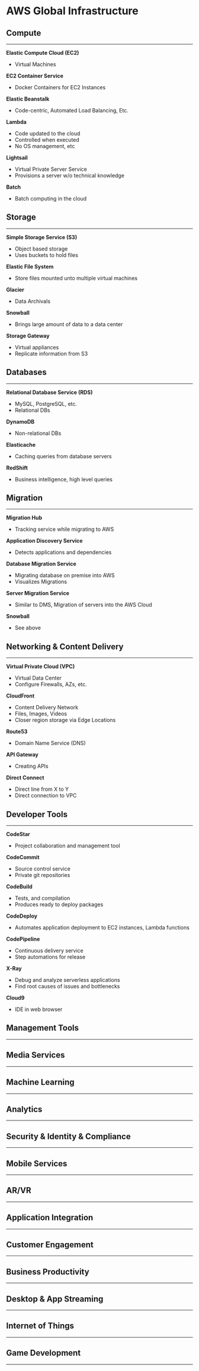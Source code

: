 # AWS Global Infrastructure

## Compute
---
<b>Elastic Compute Cloud (EC2)</b>
- Virtual Machines

<b>EC2 Container Service</b>
- Docker Containers for EC2 Instances

<b>Elastic Beanstalk</b>
- Code-centric, Automated Load Balancing, Etc.

<b>Lambda</b>
- Code updated to the cloud
- Controlled when executed
- No OS management, etc

<b>Lightsail</b>
- Virtual Private Server Service
- Provisions a server w/o technical knowledge

<b>Batch</b>
- Batch computing in the cloud


## Storage
---
<b>Simple Storage Service (S3)</b>
- Object based storage
- Uses buckets to hold files

<b>Elastic File System</b>
- Store files mounted unto multiple virtual machines

<b>Glacier</b>
- Data Archivals

<b>Snowball</b>
- Brings large amount of data to a data center

<b>Storage Gateway</b>
- Virtual appliances
- Replicate information from S3


## Databases
---
<b>Relational Database Service (RDS)</b>
- MySQL, PostgreSQL, etc.
- Relational DBs

<b>DynamoDB</b>
- Non-relational DBs

<b>Elasticache</b>
- Caching queries from database servers

<b>RedShift</b>
- Business intelligence, high level queries


## Migration
---
<b>Migration Hub</b>
- Tracking service while migrating to AWS

<b>Application Discovery Service</b>
- Detects applications and dependencies

<b>Database Migration Service</b>
- Migrating database on premise into AWS
- Visualizes Migrations

<b>Server Migration Service</b>
- Similar to DMS, Migration of servers into the AWS Cloud

<b>Snowball</b>
- See above


## Networking & Content Delivery
---
<b>Virtual Private Cloud (VPC)</b>
- Virtual Data Center
- Configure Firewalls, AZs, etc.

<b>CloudFront</b>
- Content Delivery Network
- Files, Images, Videos
- Closer region storage via Edge Locations

<b>Route53</b>
- Domain Name Service (DNS)

<b>API Gateway</b>
- Creating APIs

<b>Direct Connect</b>
- Direct line from X to Y
- Direct connection to VPC


## Developer Tools
---
<b>CodeStar</b>
- Project collaboration and management tool

<b>CodeCommit</b>
- Source control service
- Private git repositories

<b>CodeBuild</b>
- Tests, and compilation
- Produces ready to deploy packages

<b>CodeDeploy</b>
- Automates application deployment to EC2 instances, Lambda functions

<b>CodePipeline</b>
- Continuous delivery service
- Step automations for release

<b>X-Ray</b>
- Debug and analyze serverless applications
- Find root causes of issues and bottlenecks

<b>Cloud9</b>
- IDE in web browser


## Management Tools
---
<b></b>

<b></b>


## Media Services
---
## Machine Learning
---
## Analytics
---
## Security & Identity & Compliance
---
## Mobile Services
---
## AR/VR
---
## Application Integration
---
## Customer Engagement
---
## Business Productivity
---
## Desktop & App Streaming
---
## Internet of Things
---
## Game Development
---